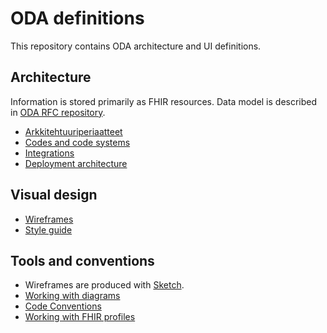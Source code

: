# ODA definitions

This repository contains ODA architecture and UI definitions.

## Architecture

Information is stored primarily as FHIR resources.
Data model is described in [ODA RFC repository](https://github.com/omahoito/rfc/blob/master/README.md).

* [Arkkitehtuuriperiaatteet](arkkitehtuuriperiaatteet.md)
* [Codes and code systems](codesets.md)
* [Integrations](integrations.md)
* [Deployment architecture](deployment.md)

## Visual design

* [Wireframes](sketch-wireframes/)
* [Style guide](style-guide/)

## Tools and conventions

* Wireframes are produced with [Sketch](https://www.sketchapp.com/).
* [Working with diagrams](diagrams.md)
* [Code Conventions](codeconventions.md)
* [Working with FHIR profiles](https://github.com/omahoito/rfc#tools-for-editing-profiles)